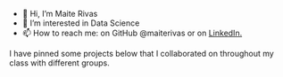 - 👋 Hi, I’m Maite Rivas
- 👀 I’m interested in Data Science
- 📫 How to reach me: on GitHub @maiterivas or on <a href="https://www.linkedin.com/in/maiterivas/">LinkedIn.</a>

I have pinned some projects below that I collaborated on throughout my class with different groups.

<!---
maiterivas/maiterivas is a ✨ special ✨ repository because its `README.md` (this file) appears on your GitHub profile.
You can click the Preview link to take a look at your changes.
--->
